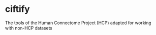 # ciftify
The tools of the Human Connectome Project (HCP) adapted for working with non-HCP datasets
